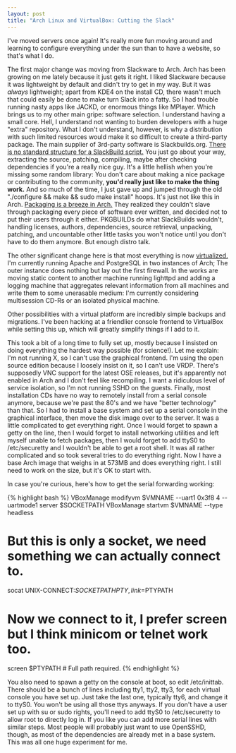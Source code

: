 ```yaml
---
layout: post
title: "Arch Linux and VirtualBox: Cutting the Slack"
---
```


I've moved servers once again! It's really more fun moving around and learning to configure everything under the sun than to have a website, so that's what I do.

The first major change was moving from Slackware to Arch. Arch has been growing on me lately because it just gets it right. I liked Slackware because it was lightweight by default and didn't try to get in my way. But it was *always* lightweight; apart from KDE4 on the install CD, there wasn't much that could easily be done to make turn Slack into a fatty. So I had trouble running nasty apps like JACKD, or enormous things like MPlayer. Which brings us to my other main gripe: software selection. I understand having a small core. Hell, I understand not wanting to burden developers with a huge "extra" repository. What I don't understand, however, is why a distribution with such limited resources would make it so difficult to create a third-party package. The main supplier of 3rd-party software is Slackbuilds.org. [There is no standard structure for a SlackBuild script.](http://www.slackwiki.org/Writing_A_SlackBuild_Script) You just go about your way, extracting the source, patching, compiling, maybe after checking dependencies if you're a really nice guy. It's a little hellish when you're missing some random library: You don't care about making a nice package or contributing to the community, **you'd really just like to make the thing work.** And so much of the time, I just gave up and jumped through the old "./configure && make && sudo make install" hoops. It's just not like this in Arch. [Packaging is a breeze in Arch.](http://wiki.archlinux.org/index.php/Creating_Packages) They realized they couldn't slave through packaging every piece of software ever written, and decided not to put their users through it either. PKGBUILDs do what SlackBuilds wouldn't, handling licenses, authors, dependencies, source retrieval, unpacking, patching, and uncountable other little tasks you won't notice until you don't have to do them anymore. But enough distro talk.

The other significant change here is that most everything is now [virtualized.](http://virtualbox.org) I'm currently running Apache and PostgreSQL in two instances of Arch; The outer instance does nothing but lay out the first firewall. In the works are moving static content to another machine running lighttpd and adding a logging machine that aggregates relevant information from all machines and write them to some unerasable medium: I'm currently considering multisession CD-Rs or an isolated physical machine.

Other possibilities with a virtual platform are incredibly simple backups and migrations. I've been hacking at a friendlier console frontend to VirtualBox while setting this up, which will greatly simplify things if I add to it.

This took a bit of a long time to fully set up, mostly because I insisted on doing everything the hardest way possible (for science!). Let me explain: I'm not running X, so I can't use the graphical frontend. I'm using the open source edition because I loosely insist on it, so I can't use VRDP. There's supposedly VNC support for the latest OSE releases, but it's apparently not enabled in Arch and I don't feel like recompiling. I want a ridiculous level of service isolation, so I'm not running SSHD on the guests. Finally, most installation CDs have no way to remotely install from a serial console anymore, because we're past the 80's and we have "better technology" than that. So I had to install a base system and set up a serial console in the graphical interface, then move the disk image over to the server. It was a little complicated to get everything right. Once I would forget to spawn a getty on the line, then I would forget to install networking utilities and left myself unable to fetch packages, then I would forget to add ttyS0 to /etc/securetty and I wouldn't be able to get a root shell. It was all rather complicated and so took several tries to do everything right. Now I have a base Arch image that weighs in at 573MB and does everything right. I still need to work on the size, but it's OK to start with.

In case you're curious, here's how to get the serial forwarding working:

{% highlight bash %}
VBoxManage modifyvm $VMNAME --uart1 0x3f8 4 --uartmode1 server $SOCKETPATH
VBoxManage startvm $VMNAME --type headless
# But this is only a socket, we need something we can actually connect to.
socat UNIX-CONNECT:$SOCKETPATH PTY,link=$PTYPATH
# Now we connect to it, I prefer screen but I think minicom or telnet work too.
screen $PTYPATH # Full path required.
{% endhighlight %}

You also need to spawn a getty on the console at boot, so edit /etc/inittab. There should be a bunch of lines including tty1, tty2, tty3, for each virtual console you have set up. Just take the last one, typically tty6, and change it to ttyS0. You won't be using all those ttys anyways. If you don't have a user set up with su or sudo rights, you'll need to add ttyS0 to /etc/securetty to allow root to directly log in. If you like you can add more serial lines with similar steps. Most people will probably just want to use OpenSSHD, though, as most of the dependencies are already met in a base system. This was all one huge experiment for me.

